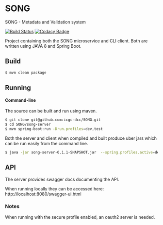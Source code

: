 # SONG
SONG - Metadata and Validation system 

[![Build Status](https://travis-ci.org/overture-stack/SONG.svg?branch=develop)](https://travis-ci.org/icgc-dcc/SONG)
[![Codacy Badge](https://api.codacy.com/project/badge/Grade/c3515fa60c114da1a7a4be8d46674eca)](https://www.codacy.com/app/icgc-dcc/SONG?utm_source=github.com&amp;utm_medium=referral&amp;utm_content=icgc-dcc/SONG&amp;utm_campaign=Badge_Grade)

Project containing both the SONG microservice and CLI client. 
Both are written using JAVA 8 and Spring Boot. 

## Build

```bash
$ mvn clean package
```

## Running


#### Command-line

The source can be built and run using maven.

```bash
$ git clone git@github.com:icgc-dcc/SONG.git
$ cd SONG/song-server
$ mvn spring-boot:run -Drun.profiles=dev,test
```

Both the server and client when compiled and built produce  uber jars which can be run easily from the command line.

```bash
$ java -jar song-server-0.1.1-SNAPSHOT.jar  --spring.profiles.active=dev,test
```

## API

The server provides swagger docs documenting the API. 

When running locally they can be accessed here: http://localhost:8080/swagger-ui.html



### Notes

When running with the secure profile enabled, an oauth2 server is needed. 
